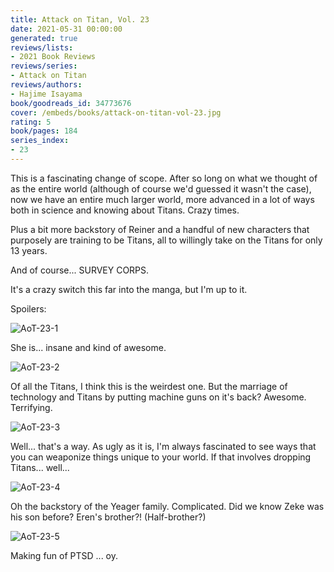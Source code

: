 ```yaml
---
title: Attack on Titan, Vol. 23
date: 2021-05-31 00:00:00
generated: true
reviews/lists:
- 2021 Book Reviews
reviews/series:
- Attack on Titan
reviews/authors:
- Hajime Isayama
book/goodreads_id: 34773676
cover: /embeds/books/attack-on-titan-vol-23.jpg
rating: 5
book/pages: 184
series_index:
- 23
---
```

This is a fascinating change of scope. After so long on what we thought of as the entire world (although of course we'd guessed it wasn't the case), now we have an entire much larger world, more advanced in a lot of ways both in science and knowing about Titans. Crazy times.  

Plus a bit more backstory of Reiner and a handful of new characters that purposely are training to be Titans, all to willingly take on the Titans for only 13 years.  

<!--more-->

And of course... SURVEY CORPS.  

It's a crazy switch this far into the manga, but I'm up to it.  

Spoilers:  

![AoT-23-1](/embeds/books/attachments/aot-23-1.png)  

She is... insane and kind of awesome.  

![AoT-23-2](/embeds/books/attachments/aot-23-2.png)  

Of all the Titans, I think this is the weirdest one. But the marriage of technology and Titans by putting machine guns on it's back? Awesome. Terrifying.  

![AoT-23-3](/embeds/books/attachments/aot-23-3.png)  

Well... that's a way. As ugly as it is, I'm always fascinated to see ways that you can weaponize things unique to your world. If that involves dropping Titans... well...  

![AoT-23-4](/embeds/books/attachments/aot-23-4.png)  

Oh the backstory of the Yeager family. Complicated. Did we know Zeke was his son before? Eren's brother?! (Half-brother?)  

![AoT-23-5](/embeds/books/attachments/aot-23-5.png)  

Making fun of PTSD ... oy.